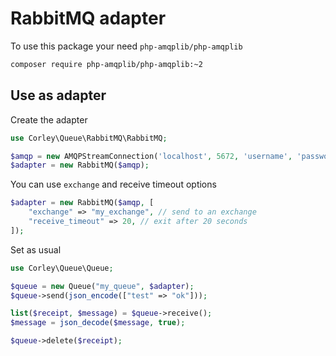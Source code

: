 # RabbitMQ adapter

To use this package your need `php-amqplib/php-amqplib`

```sh
composer require php-amqplib/php-amqplib:~2
```

## Use as adapter

Create the adapter

```php
use Corley\Queue\RabbitMQ\RabbitMQ;

$amqp = new AMQPStreamConnection('localhost', 5672, 'username', 'password');
$adapter = new RabbitMQ($amqp);
```

You can use `exchange` and receive timeout options

```php
$adapter = new RabbitMQ($amqp, [
    "exchange" => "my_exchange", // send to an exchange
    "receive_timeout" => 20, // exit after 20 seconds
]);
```

Set as usual

```php
use Corley\Queue\Queue;

$queue = new Queue("my_queue", $adapter);
$queue->send(json_encode(["test" => "ok"]));

list($receipt, $message) = $queue->receive();
$message = json_decode($message, true);

$queue->delete($receipt);
```

